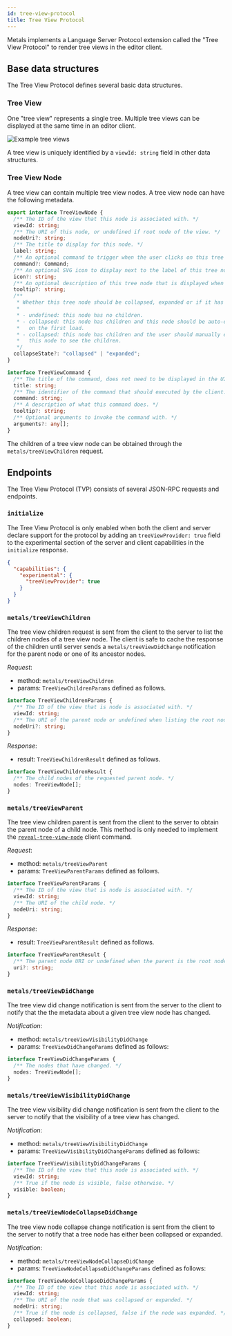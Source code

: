 ```yaml
---
id: tree-view-protocol
title: Tree View Protocol
---
```


Metals implements a Language Server Protocol extension called the "Tree View
Protocol" to render tree views in the editor client.

## Base data structures

The Tree View Protocol defines several basic data structures.

### Tree View

One "tree view" represents a single tree. Multiple tree views can be displayed
at the same time in an editor client.

![Example tree views](https://i.imgur.com/FRWL3Aq.png)

A tree view is uniquely identified by a `viewId: string` field in other data
structures.

### Tree View Node

A tree view can contain multiple tree view nodes. A tree view node can have the
following metadata.

```ts
export interface TreeViewNode {
  /** The ID of the view that this node is associated with. */
  viewId: string;
  /** The URI of this node, or undefined if root node of the view. */
  nodeUri?: string;
  /** The title to display for this node. */
  label: string;
  /** An optional command to trigger when the user clicks on this tree view node. */
  command?: Command;
  /** An optional SVG icon to display next to the label of this tree node. */
  icon?: string;
  /** An optional description of this tree node that is displayed when the user hovers over this node. */
  tooltip?: string;
  /**
   * Whether this tree node should be collapsed, expanded or if it has no children.
   *
   * - undefined: this node has no children.
   * - collapsed: this node has children and this node should be auto-expanded
   *   on the first load.
   * - collapsed: this node has children and the user should manually expand
   *   this node to see the children.
   */
  collapseState?: "collapsed" | "expanded";
}

interface TreeViewCommand {
  /** The title of the command, does not need to be displayed in the UI. */
  title: string;
  /** The identifier of the command that should executed by the client. */
  command: string;
  /** A description of what this command does. */
  tooltip?: string;
  /** Optional arguments to invoke the command with. */
  arguments?: any[];
}
```

The children of a tree view node can be obtained through the
`metals/treeViewChildren` request.

## Endpoints

The Tree View Protocol (TVP) consists of several JSON-RPC requests and
endpoints.

### `initialize`

The Tree View Protocol is only enabled when both the client and server declare
support for the protocol by adding an `treeViewProvider: true` field to the
experimental section of the server and client capabilities in the `initialize`
response.

```json
{
  "capabilities": {
    "experimental": {
      "treeViewProvider": true
    }
  }
}
```

### `metals/treeViewChildren`

The tree view children request is sent from the client to the server to list the
children nodes of a tree view node. The client is safe to cache the response of
the children until server sends a `metals/treeViewDidChange` notification for
the parent node or one of its ancestor nodes.

_Request_:

- method: `metals/treeViewChildren`
- params: `TreeViewChildrenParams` defined as follows.

```ts
interface TreeViewChildrenParams {
  /** The ID of the view that is node is associated with. */
  viewId: string;
  /** The URI of the parent node or undefined when listing the root node. */
  nodeUri?: string;
}
```

_Response_:

- result: `TreeViewChildrenResult` defined as follows.

```ts
interface TreeViewChildrenResult {
  /** The child nodes of the requested parent node. */
  nodes: TreeViewNode[];
}
```

### `metals/treeViewParent`

The tree view children parent is sent from the client to the server to obtain
the parent node of a child node. This method is only needed to implement the
[`reveal-tree-view-node`](#reveal-tree-view-node) client command.

_Request_:

- method: `metals/treeViewParent`
- params: `TreeViewParentParams` defined as follows.

```ts
interface TreeViewParentParams {
  /** The ID of the view that is node is associated with. */
  viewId: string;
  /** The URI of the child node. */
  nodeUri: string;
}
```

_Response_:

- result: `TreeViewParentResult` defined as follows.

```ts
interface TreeViewParentResult {
  /** The parent node URI or undefined when the parent is the root node. */
  uri?: string;
}
```

### `metals/treeViewDidChange`

The tree view did change notification is sent from the server to the client to
notify that the the metadata about a given tree view node has changed.

_Notification_:

- method: `metals/treeViewVisibilityDidChange`
- params: `TreeViewDidChangeParams` defined as follows:

```ts
interface TreeViewDidChangeParams {
  /** The nodes that have changed. */
  nodes: TreeViewNode[];
}
```

### `metals/treeViewVisibilityDidChange`

The tree view visibility did change notification is sent from the client to the
server to notify that the visibility of a tree view has changed.

_Notification_:

- method: `metals/treeViewVisibilityDidChange`
- params: `TreeViewVisibilityDidChangeParams` defined as follows:

```ts
interface TreeViewVisibilityDidChangeParams {
  /** The ID of the view that this node is associated with. */
  viewId: string;
  /** True if the node is visible, false otherwise. */
  visible: boolean;
}
```

### `metals/treeViewNodeCollapseDidChange`

The tree view node collapse change notification is sent from the client to the
server to notify that a tree node has either been collapsed or expanded.

_Notification_:

- method: `metals/treeViewNodeCollapseDidChange`
- params: `TreeViewNodeCollapseDidChangeParams` defined as follows:

```ts
interface TreeViewNodeCollapseDidChangeParams {
  /** The ID of the view that this node is associated with. */
  viewId: string;
  /** The URI of the node that was collapsed or expanded. */
  nodeUri: string;
  /** True if the node is collapsed, false if the node was expanded. */
  collapsed: boolean;
}
```
